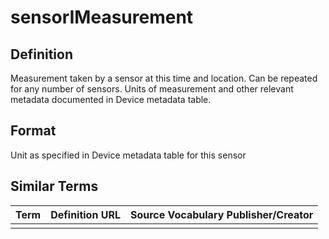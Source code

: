 # sensorIMeasurement 

## Definition 
Measurement taken by a sensor at this time and location. Can be repeated for any number of sensors. Units of measurement and other relevant metadata documented in Device metadata table.

## Format
Unit as specified in Device metadata table for this sensor

## Similar Terms 
|Term|Definition URL|Source Vocabulary Publisher/Creator|
|----|----------|-----------------|
||||

 